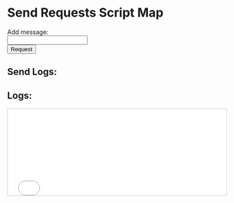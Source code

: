 <!DOCTYPE html>
<html lang="en">
<head>
<meta charset="UTF-8">
<meta name="viewport" content="width=device-width, initial-scale=1.0">
<title>Send Request Script Map</title>
</head>
<body>
<h1>Send Requests Script Map</h1>

<form id="messageForm">
  <label for="message">Add message:</label><br>
  <input type="text" id="message" name="message"><br>
  <button type="submit">Request</button>
</form>

<h2>Send Logs:</h2>
<ul id="messageList">
  <!--Messages will appear here-->
</ul>

<h2>Logs:</h2>
<iframe id="logFrame" src="logs.txt" style="width:100%;height:200px;border:1px solid #ccc;"></iframe>

<script>
document.getElementById("messageForm").addEventListener("submit", function(event) {
  event.preventDefault(); // Prevent form submission
  var messageInput = document.getElementById("message");
  var message = messageInput.value; // Message entered by the user
  if (message.trim() !== "") { // Check if message is not empty
    var listItem = document.createElement("li");
    var boldText = document.createElement("b");
    boldText.textContent = message; // Message entered by the user
    listItem.appendChild(boldText);
    var messageList = document.getElementById("messageList");
    messageList.insertBefore(listItem, messageList.childNodes[0]); // Add the latest message at the top
    messageInput.value = ""; // Clear the message input field

    // Save the message to logs.txt
    var xhr = new XMLHttpRequest();
    xhr.open("POST", "log.php", true);
    xhr.setRequestHeader("Content-Type", "application/x-www-form-urlencoded");
    xhr.send("message=" + encodeURIComponent(message));
  } else {
    alert("Please enter a message");
  }
});
</script>

</body>
</html>
